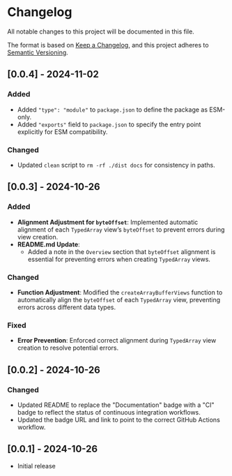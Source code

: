 # Changelog

All notable changes to this project will be documented in this file.

The format is based on [Keep a Changelog](https://keepachangelog.com/en/1.0.0/), and this project adheres to [Semantic Versioning](https://semver.org/spec/v2.0.0.html).

## [0.0.4] - 2024-11-02

### Added

- Added `"type": "module"` to `package.json` to define the package as ESM-only.
- Added `"exports"` field to `package.json` to specify the entry point explicitly for ESM compatibility.

### Changed

- Updated `clean` script to `rm -rf ./dist docs` for consistency in paths.

## [0.0.3] - 2024-10-26

### Added

- **Alignment Adjustment for `byteOffset`**: Implemented automatic alignment of each `TypedArray` view’s `byteOffset` to prevent errors during view creation.
- **README.md Update**:
  - Added a note in the `Overview` section that `byteOffset` alignment is essential for preventing errors when creating `TypedArray` views.

### Changed

- **Function Adjustment**: Modified the `createArrayBufferViews` function to automatically align the `byteOffset` of each `TypedArray` view, preventing errors across different data types.

### Fixed

- **Error Prevention**: Enforced correct alignment during `TypedArray` view creation to resolve potential errors.

## [0.0.2] - 2024-10-26

### Changed

- Updated README to replace the "Documentation" badge with a "CI" badge to reflect the status of continuous integration workflows.
- Updated the badge URL and link to point to the correct GitHub Actions workflow.

## [0.0.1] - 2024-10-26

- Initial release
